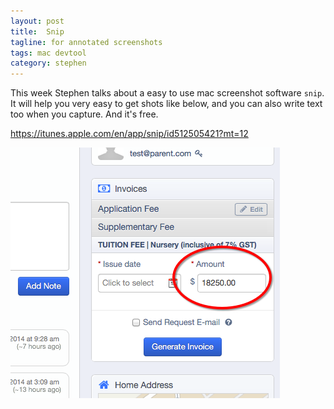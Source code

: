 ```yaml
---
layout: post
title:  Snip
tagline: for annotated screenshots
tags: mac devtool
category: stephen
---
```

This week Stephen talks about a easy to use mac screenshot software `snip`. It will help you very easy to get shots like below, and you can also write text too when you capture. And it's free.

<https://itunes.apple.com/en/app/snip/id512505421?mt=12>

![snip](/assets/images/2014-05-22-snip.png)
